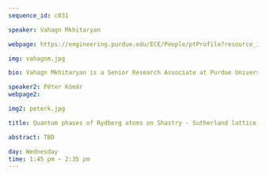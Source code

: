 ```yaml
---
sequence_id: c031

speaker: Vahagn Mkhitaryan

webpage: https://engineering.purdue.edu/ECE/People/ptProfile?resource_id=258788

img: vahagnm.jpg

bio: Vahagn Mkhitaryan is a Senior Research Associate at Purdue University. He earned his Bachelor’s degree in Electrical Engineering from Yerevan State University in Armenia (2006-2010), followed by a Master’s degree in Plasmonics and Photonics (2010-2012) from the same institution. He pursued his PhD at ICFO – the Institute of Photonic Sciences in Barcelona, Spain, under the supervision of Professors Valerio Pruneri and Javier García de Abajo. His doctoral research involved the study of periodic nanophotonic structures and devices based on multilayer thin films of phase-change materials, where he combined both experimental techniques and theoretical modeling to investigate light-matter interactions in these systems. After completing his PhD, he continued at ICFO as a Postdoctoral Researcher (2017-2021) in the Nanophotonics Theory group, working with Prof. Javier García de Abajo. During this period, his research focused on electron energy loss spectroscopy and plasmons in atomically thin metals. In 2021, he moved to the United States and joined Purdue University, where he works with Prof. Vladimir Shalaev’s group. In his current role, he contribute to research on light-matter interaction, condensed matter physics, and quantum materials, with a focus on topological quantum systems and quantum simulations using Rydberg atom array-based simulators.

speaker2: Péter Kómár
webpage2: 

img2: peterk.jpg

title: Quantum phases of Rydberg atoms on Shastry - Sutherland lattice

abstract: TBD

day: Wednesday
time: 1:45 pm ~ 2:35 pm
---
```

